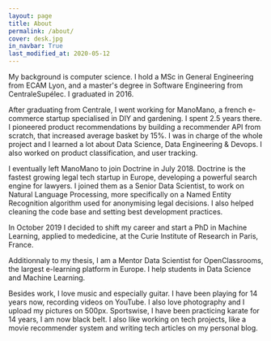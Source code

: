 ```yaml
---
layout: page
title: About
permalink: /about/
cover: desk.jpg
in_navbar: True
last_modified_at: 2020-05-12
---
```


My background is computer science. I hold a MSc in General
Engineering from ECAM Lyon, and a master's degree in Software Engineering
from CentraleSupélec. I graduated in 2016.

After graduating from Centrale, I went working for ManoMano, a french
e-commerce startup specialised in DIY and gardening. I spent 2.5 years there.
I pioneered product recommendations by building a recommender API from scratch,
that increased average basket by 15%. I was in charge of the whole project
and I learned a lot about Data Science, Data Engineering & Devops.
I also worked on product classification, and user tracking.

I eventually left ManoMano to join Doctrine in July 2018.
Doctrine is the fastest growing legal tech startup in Europe, developing a
powerful search engine for lawyers. I joined them as a Senior Data Scientist,
to work on Natural Language Processing, more specifically on a Named Entity
Recognition algorithm used for anonymising legal decisions. I also helped
cleaning the code base and setting best development practices.

In October 2019 I decided to shift my career and start a PhD in Machine
Learning, applied to mededicine, at the Curie Institute of Research in
Paris, France.

Additionnaly to my thesis, I am a Mentor Data Scientist for OpenClassrooms,
the largest e-learning platform in Europe. I help students in Data Science and
Machine Learning.

Besides work, I love music and especially guitar. I have been playing
for 14 years now, recording videos on YouTube. I also love photography
and I upload my pictures on 500px. Sportswise, I have been practicing
karate for 14 years, I am now black belt. I also like working on tech
projects, like a movie recommender system and writing tech articles
on my personal blog.
